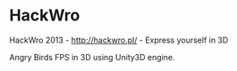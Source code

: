 HackWro
=======

HackWro 2013 - http://hackwro.pl/ - Express yourself in 3D

Angry Birds FPS in 3D using Unity3D engine.
